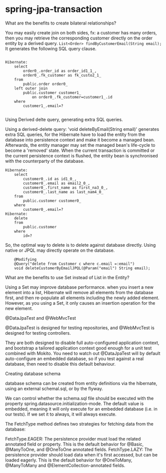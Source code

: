 # spring-jpa-transaction

What are the benefits to create bilateral relationships? 

You may easily create join on both sides, fx: a customer has many orders, then you may retrieve the corresponding customer directly on the order entity by a derived query.
`List<Order> findByCustomerEmail(String email);`  
It generates the following SQL query clause. 


````

Hibernate: 
    select
        order0_.order_id as order_id1_1_,
        order0_.fk_customer as fk_custo2_1_ 
    from
        public.order order0_ 
    left outer join
        public.customer customer1_ 
            on order0_.fk_customer=customer1_.id 
    where
        customer1_.email=?
        
````        

Using Derived delte query, generating extra SQL queries.

Using a derived-delete query: 'void deleteByEmail(String email)' generates extra SQL queries, for the Hibernate have to load the entity from the database into persistence context and make it become a managed bean. Afterwards, the entity manager may set the managed bean's life-cycle to become a 'removed' state. When the current transaction is committed or the current persistence context is flushed, the entity bean is synchronised with the counterparty of the database.

````
Hibernate: 
    select
        customer0_.id as id1_0_,
        customer0_.email as email2_0_,
        customer0_.first_name as first_na3_0_,
        customer0_.last_name as last_nam4_0_ 
    from
        public.customer customer0_ 
    where
        customer0_.email=?
Hibernate: 
    delete 
    from
        public.customer 
    where
        id=?

````

So, the optimal way to delete is to delete against database directly. Using native or JPQL may directly operate on the database.

````
    @Modifying
    @Query("delete from Customer c where c.email =:email")
    void deleteCustomerByEmailJPQL(@Param("email") String email);

````

What are the benefits to use Set instead of List in the Entity?

Using a Set may improve database performance.  when you insert a new element into a list, Hibernate will remove all elements from the database first, and then re-populate all elements including the newly added element. However, as you using a Set, it only causes an insertion operation for the new element. 


@DataJpaTest and @WebMvcTest 

@DataJpaTest is designed for testing repositories, and @WebMvcTest is designed for testing controllers.

They are both designed to disable full auto-configured application context, and bootstrap a tailored application context good enough for a unit test combined with Mokito.
You need to watch out @DataJpaTest will by default auto-configure an embedded database, so if you test against a real database, then need to disable this default behaviour. 


Creating database schema

database schema can be created from entity definitions via the hibernate, using an external schemal.sql, or by the flyway.

We can control whether the schema.sql file should be executed with the property spring.datasource.initialization-mode. The default value is embedded, meaning it will only execute for an embedded database (i.e. in our tests). If we set it to always, it will always execute. 


The FetchType method defines two strategies for fetching data from the database:

FetchType.EAGER: The persistence provider must load the related annotated field or property. This is the default behavior for @Basic, @ManyToOne, and @OneToOne annotated fields.
FetchType.LAZY: The persistence provider should load data when it's first accessed, but can be loaded eagerly. This is the default behavior for @OneToMany, @ManyToMany and @ElementCollection-annotated fields.
